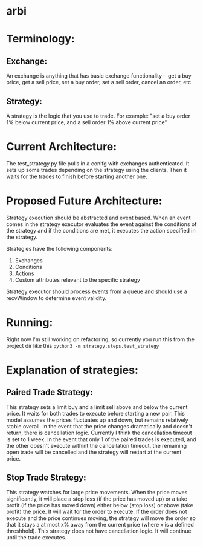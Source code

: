 # arbi

# Terminology:

## Exchange:
An exchange is anything that has basic exchange functionality-- get a buy price, get a sell price, set a buy order, set a sell order, cancel an order, etc.

## Strategy:
A strategy is the logic that you use to trade. For example: "set a buy order 1% below current price, and a sell order 1% above current price"

# Current Architecture:

The test_strategy.py file pulls in a conifg with exchanges authenticated. It sets up some trades depending on the strategy using the clients. Then it waits for the trades to finish before starting another one.

# Proposed Future Architecture:

Strategy execution should be abstracted and event based. When an event comes in the strategy executor evaluates the event against the conditions of the strategy and if the conditions are met, it executes the action specified in the strategy.

Strategies have the following components:

1. Exchanges
2. Conditions
3. Actions
4. Custom attributes relevant to the specific strategy

Strategy executor should process events from a queue and should use a recvWindow to determine event validity.


# Running:

Right now I'm still working on refactoring, so currently you run this from the project dir like this `python3 -m strategy.steps.test_strategy`

# Explanation of strategies:

## Paired Trade Strategy:

This strategy sets a limit buy and a limit sell above and below the current price. It waits for both trades to execute before starting a new pair. This model assumes the prices fluctuates up and down, but remains relatively stable overall. In the event that the price changes dramatically and doesn't return, there is cancellation logic. Currently I think the cancellation timeout is set to 1 week. In the event that only 1 of the paired trades is executed, and the other doesn't execute withint the cancellation timeout, the remaining open trade will be cancelled and the strategy will restart at the current price.

## Stop Trade Strategy:

This strategy watches for large price movements. When the price moves significantly, it will place a stop loss (if the price has moved up) or a take profit (if the price has moved down) either below (stop loss) or above (take profit) the price. It will wait for the order to execute. If the order does not execute and the price continues moving, the strategy will move the order so that it stays a at most x% away from the current price (where x is a defined threshhold). This strategy does not have cancellation logic. It will continue until the trade executes.